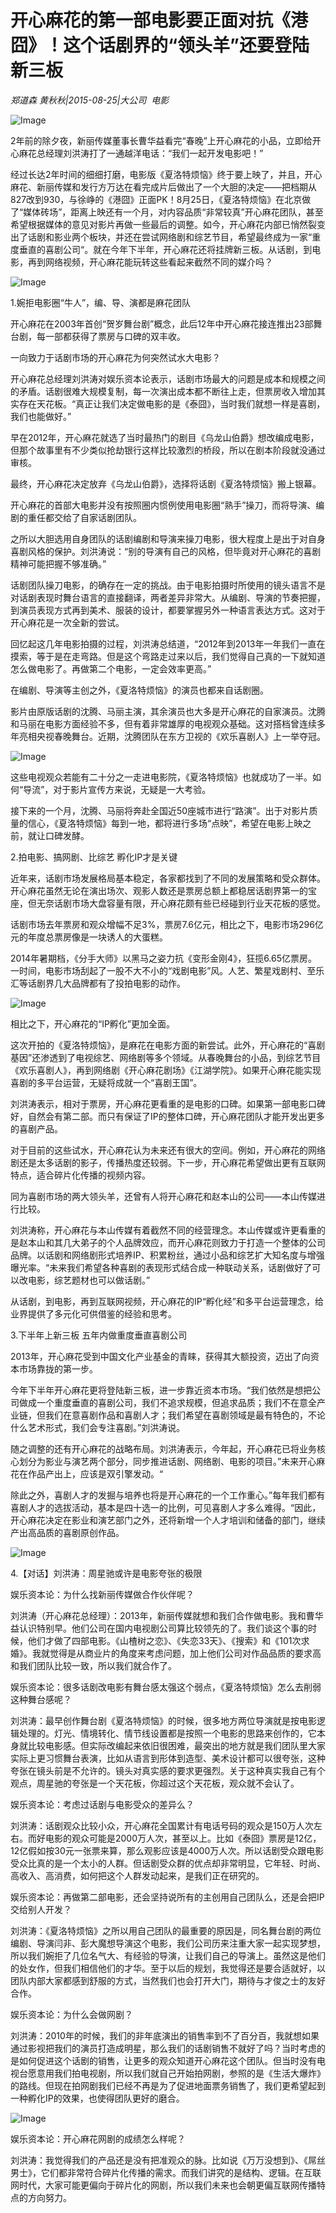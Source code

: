 # 开心麻花的第一部电影要正面对抗《港囧》！这个话剧界的“领头羊”还要登陆新三板

*郑道森 黄秋秋|2015-08-25|大公司 
                                                电影*

![Image](http://static.ylzbl.com/uploads/ueditor/php/upload/image/20171024/1508833540125507.jpeg)

2年前的除夕夜，新丽传媒董事长曹华益看完“春晚”上开心麻花的小品，立即给开心麻花总经理刘洪涛打了一通越洋电话：“我们一起开发电影吧！”

经过长达2年时间的细细打磨，电影版《夏洛特烦恼》终于要上映了，并且，开心麻花、新丽传媒和发行方万达在看完成片后做出了一个大胆的决定——把档期从827改到930，与徐峥的《港囧》正面PK！8月25日，《夏洛特烦恼》在北京做了“媒体砖场”，距离上映还有一个月，对内容品质“非常较真”开心麻花团队，甚至希望根据媒体的意见对影片再做一些最后的调整。如今，开心麻花内部已悄然裂变出了话剧和影业两个板块，并还在尝试网络剧和综艺节目，希望最终成为一家“重度垂直的喜剧公司“。就在今年下半年，开心麻花还将挂牌新三板。从话剧，到电影，再到网络视频，开心麻花能玩转这些看起来截然不同的媒介吗？

![Image](http://si1.go2yd.com/get-image/0HjsfemWSIq)

1.婉拒电影圈“牛人”，编、导、演都是麻花团队

开心麻花在2003年首创“贺岁舞台剧”概念，此后12年中开心麻花接连推出23部舞台剧，每一部都获得了票房与口碑的双丰收。

一向致力于话剧市场的开心麻花为何突然试水大电影？

开心麻花总经理刘洪涛对娱乐资本论表示，话剧市场最大的问题是成本和规模之间的矛盾。话剧很难大规模复制，每一次演出成本都不断往上走，但票房收入增加其实存在天花板。“真正让我们决定做电影的是《泰囧》，当时我们就想一样是喜剧，我们也能做好。”

早在2012年，开心麻花就选了当时最热门的剧目《乌龙山伯爵》想改编成电影，但那个故事里有不少类似抢劫银行这样比较激烈的桥段，所以在剧本阶段就没通过审核。

最终，开心麻花决定放弃《乌龙山伯爵》，选择将话剧《夏洛特烦恼》搬上银幕。

开心麻花的首部大电影并没有按照圈内惯例使用电影圈“熟手”操刀，而将导演、编剧的重任都交给了自家话剧团队。

之所以大胆选用自身团队的话剧编剧和导演来操刀电影，很大程度上是出于对自身喜剧风格的保护。刘洪涛说：“别的导演有自己的风格，但毕竟对开心麻花的喜剧精神可能把握不够准确。”

话剧团队操刀电影，的确存在一定的挑战。由于电影拍摄时所使用的镜头语言不是对话剧表现时舞台语言的直接翻译，两者差异非常大。从编剧、导演的节奏把握，到演员表现方式再到美术、服装的设计，都要掌握另外一种语言表达方式。这对于开心麻花是一次全新的尝试。

回忆起这几年电影拍摄的过程，刘洪涛总结道，“2012年到2013年一年我们一直在摸索，等于是在走弯路。但是这个弯路走过来以后，我们觉得自己真的一下就知道怎么做电影了。再做第二个电影，一定会效率更高。”

在编剧、导演等主创之外，《夏洛特烦恼》的演员也都来自话剧圈。

影片由原版话剧的沈腾、马丽主演，其余演员也大多是开心麻花的自家演员。沈腾和马丽在电影方面经验不多，但有着非常雄厚的电视观众基础。这对搭档曾连续多年亮相央视春晚舞台。近期，沈腾团队在东方卫视的《欢乐喜剧人》上一举夺冠。

![Image](http://si1.go2yd.com/get-image/0Hjsdhi5kZM)

这些电视观众若能有二十分之一走进电影院，《夏洛特烦恼》也就成功了一半。如何“导流”，对于影片宣传方来说，无疑是一大考验。

接下来的一个月，沈腾、马丽将奔赴全国近50座城市进行“路演”。出于对影片质量的信心，《夏洛特烦恼》每到一地，都将进行多场“点映”，希望在电影上映之前，就让口碑发酵。

2.拍电影、搞网剧、比综艺 孵化IP才是关键

近年来，话剧市场发展格局基本稳定，各家都找到了不同的发展策略和受众群体。开心麻花虽然无论在演出场次、观影人数还是票房总额上都稳居话剧界第一的宝座，但无奈话剧市场大盘容量有限，开心麻花颇有些已经碰到行业天花板的感觉。

话剧市场去年票房和观众增幅不足3%，票房7.6亿元，相比之下，电影市场296亿元的年度总票房像是一块诱人的大蛋糕。

2014年暑期档，《分手大师》以黑马之姿力抗《变形金刚4》，狂揽6.65亿票房。一时间，电影市场刮起了一股不大不小的“戏剧电影”风。人艺、繁星戏剧村、至乐汇等话剧界几大品牌都有了投拍电影的动作。

![Image](http://si1.go2yd.com/get-image/0Hjsfg8f1W4)

相比之下，开心麻花的“IP孵化”更加全面。

这次开拍的《夏洛特烦恼》，是麻花在电影方面的新尝试。此外，开心麻花的“喜剧基因”还渗透到了电视综艺、网络剧等多个领域。从春晚舞台的小品，到综艺节目《欢乐喜剧人》，再到网络剧《开心麻花剧场》《江湖学院》。如果开心麻花能实现喜剧的多平台运营，无疑将成就一个“喜剧王国”。

刘洪涛表示，相对于票房，开心麻花更看重的是电影的口碑。如果第一部电影口碑好，自然会有第二部。而只有保证了IP的整体口碑，开心麻花团队才能开发出更多的喜剧产品。

对于目前的这些试水，开心麻花认为未来还有很大的空间。例如，开心麻花的网络剧还是太多话剧的影子，传播热度还较弱。下一步，开心麻花希望做出更有互联网特点，适合碎片化传播的视频内容。

同为喜剧市场的两大领头羊，还曾有人将开心麻花和赵本山的公司——本山传媒进行比较。

刘洪涛称，开心麻花与本山传媒有着截然不同的经营理念。本山传媒或许更看重的是赵本山和其几大弟子的个人品牌效应，而开心麻花则致力于打造一个整体的公司品牌。以话剧和网络剧形式培养IP、积累粉丝，通过小品和综艺扩大知名度与增强曝光率。“未来我们希望各种喜剧的表现形式结合成一种联动关系，话剧做好了可以改电影，综艺题材也可以做话剧。”

从话剧，到电影，再到互联网视频，开心麻花的IP“孵化经”和多平台运营理念，给业界提供了多元化可供借鉴的经验和思考。

3.下半年上新三板 五年内做重度垂直喜剧公司

2013年，开心麻花受到中国文化产业基金的青睐，获得其大额投资，迈出了向资本市场靠拢的第一步。

今年下半年开心麻花更将登陆新三板，进一步靠近资本市场。“我们依然是想把公司做成一个重度垂直的喜剧公司，我们不追求规模，但追求品质；我们不在意全产业链，但我们在意喜剧作品和喜剧人才；我们希望在喜剧领域是最有特色的，不论什么艺术形式，我们会专注喜剧。”刘洪涛说。

随之调整的还有开心麻花的战略布局。刘洪涛表示，今年起，开心麻花已将业务核心划分为影业与演艺两个部分，同步推进话剧、网络剧、电影的项目。”未来开心麻花在作品产出上，应该是双引擎发动。“

除此之外，喜剧人才的发掘与培养也将是开心麻花的一个工作重心。”每年我们都有喜剧人才的选拔活动，基本是四十选一的比例，可见喜剧人才多么难得。“因此，开心麻花决定在影业和演艺部门之外，还将新增一个人才培训和储备的部门，继续产出高品质的喜剧原创作品。

![Image](http://si1.go2yd.com/get-image/0HjsdgchTjU)

4.【对话】刘洪涛：周星驰或许是电影夸张的极限

娱乐资本论：为什么找新丽传媒做合作伙伴呢？

刘洪涛（开心麻花总经理）：2013年，新丽传媒就想和我们合作做电影。我和曹华益认识特别早。他们公司在国内电视剧公司算比较领先的了。我们谈这个事的时候，他们才做了四部电影。《山楂树之恋》、《失恋33天》、《搜索》和《101次求婚》。我就觉得是从商业片的角度来考虑问题，加上他们公司对作品品质的要求高和我们团队比较一致，所以我们就合作了。

娱乐资本论：很多话剧改电影有舞台感太强这个弱点，《夏洛特烦恼》怎么去削弱这种舞台感呢？

刘洪涛：最早创作舞台剧《夏洛特烦恼》的时候，很多地方两位导演就是按电影逻辑处理的。灯光、情境转化、情节线设置都是按照一个电影的思路来创作的，它本身就比较电影感。但实际改编起来依旧很困难，最突出的地方就是我们团队里大家实际上更习惯舞台表演，比如从语言到形体到造型、美术设计都可以很夸张，这种夸张在镜头前是不允许的。镜头对真实感的要求更强烈。关于这种真实我自己有个观点，周星驰的夸张是一个天花板，你超过这个天花板，观众就不会认了。

娱乐资本论：考虑过话剧与电影受众的差异么？

刘洪涛：话剧观众比较小众，开心麻花全国累计有电话号码的观众是150万人次左右。而好电影的观众可能是2000万人次，甚至以上。比如《泰囧》票房是12亿，12亿假如按30元一张票来算，那么观影应该是4000万人次。所以话剧受众跟电影受众比真的是一个太小的人群。但话剧受众群的优点却非常明显，它年轻、时尚、高收入、高消费，如何把这个人群发动起来，是我们正在研究的。

娱乐资本论：再做第二部电影，还会坚持说所有的主创用自己团队么，还是会把IP交给别人开发？

刘洪涛：《夏洛特烦恼》之所以用自己团队的最重要的原因是，同名舞台剧的两位编剧、导演闫非、彭大魔想导演这个电影，我们公司历来注重大家一起实现梦想，所以我们婉拒了几位名气大、有经验的导演，让我们自己的导演上。虽然这是他们的处女作，但我们相信他们的才华。至于以后的规划，我觉得还是要合适就好，以团队内部大家都感到舒服的方式，当然我们也会打开大门，期待与才俊之士的友好合作。

娱乐资本论：为什么会做网剧？

刘洪涛：2010年的时候，我们的非年底演出的销售率到不了百分百，我就想如果通过影视把我们的演员打造成明星，那么我们的话剧销售不就好了吗？当时考虑的是如何促进这个话剧的销售，让更多的观众知道开心麻花这个团队。但当时没有电视台愿意用我们拍电视剧，所以我们就自己开始拍网剧，参照的是《生活大爆炸》的路线。但现在拍网剧我们已经不再是为了促进地面票务销售了，我们更希望起到一种孵化IP的效果，也使得团队更好的磨合。

![Image](http://si1.go2yd.com/get-image/0HjsdjEJC3k)

娱乐资本论：开心麻花网剧的成绩怎么样呢？

刘洪涛：我觉得我们的产品还是没有把准观众的脉。比如说《万万没想到》、《屌丝男士》，它们都非常符合碎片化传播的需求。而我们讲究的是结构、逻辑。在互联网时代，大家可能更偏向于碎片化的网剧，所以我们未来也会朝更偏互联网传播特点的方向努力。

